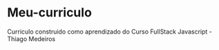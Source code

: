 # Meu-curriculo
 Curriculo construido como aprendizado do Curso FullStack Javascript - Thiago Medeiros 
